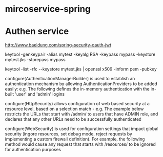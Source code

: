 # mircoservice-spring 


# Authen service 
http://www.baeldung.com/spring-security-oauth-jwt 

keytool -genkeypair -alias mytest 
                    -keyalg RSA 
                    -keypass mypass 
                    -keystore mytest.jks 
                    -storepass mypass


keytool -list -rfc --keystore mytest.jks | openssl x509 -inform pem -pubkey 

configure(AuthenticationManagerBuilder) is used to establish an authentication mechanism by allowing AuthenticationProviders to be added easily: e.g. The following defines the in-memory authentication with the in-built 'user' and 'admin' logins

configure(HttpSecurity) allows configuration of web based security at a resource level, based on a selection match - e.g. The example below restricts the URLs that start with /admin/ to users that have ADMIN role, and declares that any other URLs need to be successfully authenticated

configure(WebSecurity) is used for configuration settings that impact global security (ingore resources, set debug mode, reject requests by implementing a custom firewall definition). For example, the following method would cause any request that starts with /resources/ to be ignored for authentication purposes


